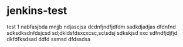# jenkins-test
test 1
nabfasjbda
mnjjb
ndjascjsa
dcdnfjndfjdfdm
sadkdjadjas
dfdnfnd
sdksdksdnfdsjcsd
sd;dkldsfdsxcxcsc,sc\sdsj
sdkskjsd
xxc
sdfndfjdjfjd
dkfdfksdsad
ddfd
ssmsd
dfdssdsa
